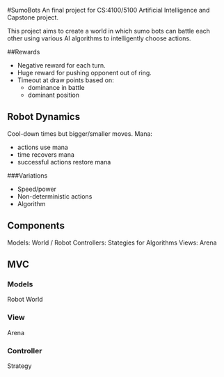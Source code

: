 #SumoBots
An final project for CS:4100/5100 Artificial Intelligence  and Capstone project.

This project aims to create a world in which sumo bots can battle each other using various AI algorithms to intelligently choose actions.

##Rewards
- Negative reward for each turn.
- Huge reward for pushing opponent out of ring.
- Timeout at draw
  points based on:
  - dominance in battle
  - dominant position

## Robot Dynamics
Cool-down times but bigger/smaller moves.
Mana:
- actions use mana
- time recovers mana
- successful actions restore mana

###Variations
- Speed/power
- Non-deterministic actions
- Algorithm

## Components
Models: World / Robot
Controllers: Stategies for Algorithms
Views: Arena

## MVC
### Models
Robot
World

### View
Arena

### Controller
Strategy